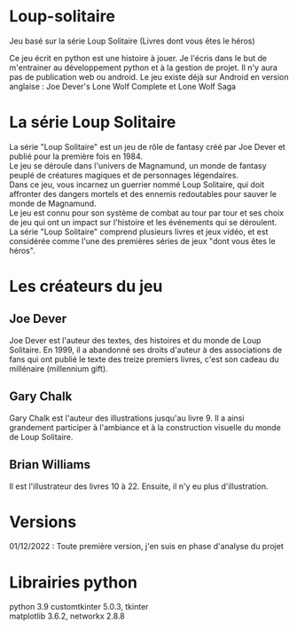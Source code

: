 # Loup-solitaire

Jeu basé sur la série Loup Solitaire (Livres dont vous êtes le héros)

Ce jeu écrit en python est une histoire à jouer. Je l'écris dans le but de m'entrainer au développement python et à la gestion de projet.
Il n'y aura pas de publication web ou android.
Le jeu existe déjà sur Android en version anglaise :  Joe Dever's Lone Wolf Complete et Lone Wolf Saga

# La série Loup Solitaire
La série "Loup Solitaire" est un jeu de rôle de fantasy créé par Joe Dever et publié pour la première fois en 1984. <br>
Le jeu se déroule dans l'univers de Magnamund, un monde de fantasy peuplé de créatures magiques et de personnages légendaires. <br>
Dans ce jeu, vous incarnez un guerrier nommé Loup Solitaire, qui doit affronter des dangers mortels et des ennemis 
redoutables pour sauver le monde de Magnamund. <br>
Le jeu est connu pour son système de combat au tour par tour et ses choix de jeu qui ont un impact sur l'histoire 
et les événements qui se déroulent. <br>
La série "Loup Solitaire" comprend plusieurs livres et jeux vidéo, et est considérée 
comme l'une des premières séries de jeux "dont vous êtes le héros".

# Les créateurs du jeu

## Joe Dever
Joe Dever est l'auteur des textes, des histoires et du monde de Loup Solitaire. En 1999, il a abandonné ses droits d'auteur à des associations de fans qui ont publié le texte des treize premiers livres, c'est son cadeau du millénaire (millennium gift).
## Gary Chalk
Gary Chalk est l'auteur des illustrations jusqu'au livre 9. Il a ainsi grandement participer à l'ambiance et à la construction visuelle du monde de Loup Solitaire.
## Brian Williams
Il est l'illustrateur des livres 10 à 22. Ensuite, il n'y eu plus d'illustration.

# Versions
01/12/2022 : Toute première version, j'en suis en phase d'analyse du projet

# Librairies python
python 3.9
customtkinter 5.0.3, tkinter<br>
matplotlib 3.6.2, networkx 2.8.8<br>
